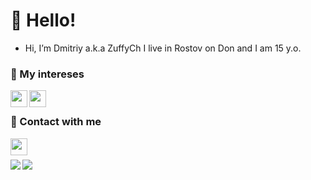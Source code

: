 # 👋 Hello!
- Hi, I’m Dmitriy a.k.a ZuffyCh
I live in Rostov on Don and I am 15 y.o.

### 👀 My intereses
<a href="https://github.com/ZuffyCh">
  <img align="left" width="27px" src="https://cdn4.iconfinder.com/data/icons/logos-and-brands/512/267_Python_logo-512.png" />
</a>
<a href="https://github.com/ZuffyCh">
  <img align="left" width="27px" src="https://cdn2.iconfinder.com/data/icons/nodejs-1/512/nodejs-512.png" />
</a>

<br>

### 💬 Contact with me
<a href="https://discordapp.com/users/852471586090516493">
  <img align="left" width="27px" src="https://cdn4.iconfinder.com/data/icons/logos-and-brands/512/91_Discord_logo_logos-512.png" />
</a>

<br>
<br>

<a href="https://github.com/ZuffyCh">
  <img align="left" src="https://github-readme-stats.vercel.app/api/top-langs/?username=ZuffyCh&layout=compact&theme=monokai" />
</a>

<a href="https://github.com/ZuffyCh">
  <img align="left" src="https://github-readme-stats.vercel.app/api/top-langs/?username=ZuffyCh&layout=compact&theme=monokai" />
</a>
